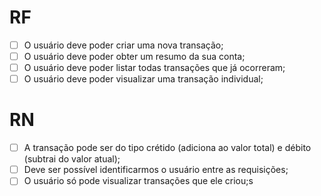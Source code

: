 # RF

- [ ] O usuário deve poder criar uma nova transação;
- [ ] O usuário deve poder obter um resumo da sua conta;
- [ ] O usuário deve poder listar todas transações que já ocorreram;
- [ ] O usuário deve poder visualizar uma transação individual;

# RN

- [ ] A transação pode ser do tipo crétido (adiciona ao valor total) e débito (subtrai do valor atual);
- [ ] Deve ser possível identificarmos o usuário entre as requisições;
- [ ] O usuário só pode visualizar transações que ele criou;s
